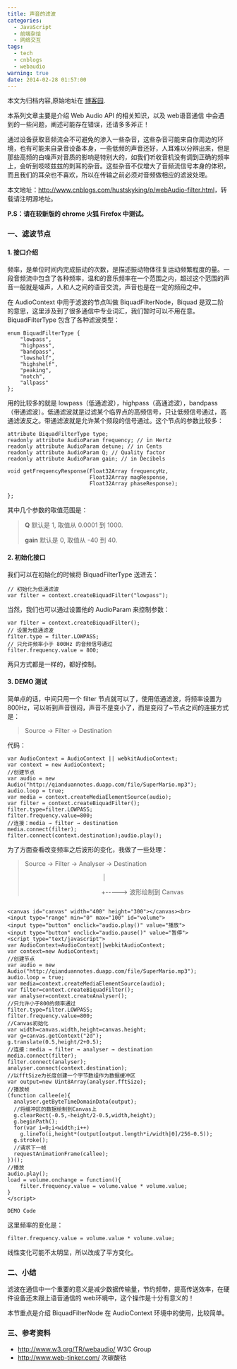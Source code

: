 ```yaml
---
title: 声音的滤波
categories:
  - JavaScript
  - 前端杂烩
  - 网络交互
tags:
  - tech
  - cnblogs
  - webaudio
warning: true
date: 2014-02-28 01:57:00
---
```


<div class="history-article">本文为归档内容,原始地址在 <a href="http://www.cnblogs.com/hustskyking/archive/2014/02/28/webAudio-filter.html" target="_blank">博客园</a>.</div>

<p>本系列文章主要是介绍 Web Audio API 的相关知识，以及 web语音通信 中会遇到的一些问题，阐述可能存在错误，还请多多斧正！</p>
<p>通过设备获取音频流会不可避免的渗入一些杂音，这些杂音可能来自你周边的环境，也有可能来自录音设备本身，一些低频的声音还好，人耳难以分辨出来，但是那些高频的白噪声对音质的影响是特别大的，如我们听收音机没有调到正确的频率上，会听到吱吱兹兹的刺耳的杂音。这些杂音不仅增大了音频流信号本身的体积，而且我们的耳朵也不喜欢，所以在传输之前必须对音频做相应的滤波处理。</p>
<p>本文地址：<a href="http://www.cnblogs.com/hustskyking/p/webAudio-filter.html">http://www.cnblogs.com/hustskyking/p/webAudio-filter.html</a>，转载请注明源地址。</p>
<p><strong>P.S：请在较新版的 chrome 火狐 Firefox 中测试。</strong></p>
<h3>一、滤波节点</h3>
<h4>1. 接口介绍</h4>
<p>频率，是单位时间内完成振动的次数，是描述振动物体往复运动频繁程度的量。一段音频流中包含了各种频率，温和的音乐频率在一个范围之内，超过这个范围的声音一般就是噪声，人和人之间的语音交流，声音也是在一定的频段之中。</p>
<p>在 AudioContext 中用于滤波的节点叫做 BiquadFilterNode，Biquad 是双二阶的意思，这里涉及到了很多通信中专业词汇，我们暂时可以不用在意。BiquadFilterType 包含了各种滤波类型：</p>

```
enum BiquadFilterType {
    "lowpass",
    "highpass",
    "bandpass",
    "lowshelf",
    "highshelf",
    "peaking",
    "notch",
    "allpass"
};

```

<p>用的比较多的就是 lowpass（低通滤波），highpass（高通滤波），bandpass（带通滤波）。低通滤波就是过滤某个临界点的高频信号，只让低频信号通过，高通滤波反之。带通滤波就是允许某个频段的信号通过。这个节点的参数比较多：</p>

```
attribute BiquadFilterType type;
readonly attribute AudioParam frequency; // in Hertz
readonly attribute AudioParam detune; // in Cents
readonly attribute AudioParam Q; // Quality factor
readonly attribute AudioParam gain; // in Decibels

void getFrequencyResponse(Float32Array frequencyHz,
                          Float32Array magResponse,
                          Float32Array phaseResponse);

};

```

<p>其中几个参数的取值范围是：</p>
<blockquote>
<p><strong>Q</strong> 默认是 1, 取值从 0.0001 到 1000.</p>
<p><strong>gain</strong> 默认是 0, 取值从 -40 到 40.</p>
</blockquote>
<h4>2. 初始化接口</h4>
<p>我们可以在初始化的时候将 BiquadFilterType 送进去：</p>

```
// 初始化为低通滤波
var filter = context.createBiquadFilter("lowpass");

```

<p>当然，我们也可以通过设置他的 AudioParam 来控制参数：</p>

```
var filter = context.createBiquadFilter();
// 设置为低通滤波
filter.type = filter.LOWPASS;
// 只允许频率小于 800Hz 的音频信号通过
filter.frequency.value = 800;

```

<p>两只方式都是一样的，都好控制。</p>
<h4>3. DEMO 测试</h4>
<p>简单点的话，中间只用一个 filter 节点就可以了，使用低通滤波，将频率设置为 800Hz，可以听到声音很闷，声音不是变小了，而是变闷了~节点之间的连接方式是：</p>
<blockquote>
<p>Source -&gt; Filter -&gt; Destination</p>
</blockquote>
<p>代码：</p>

```
var AudioContext = AudioContext || webkitAudioContext;
var context = new AudioContext;
//创建节点
var audio = new Audio("http://qianduannotes.duapp.com/file/SuperMario.mp3");
audio.loop = true;
var media = context.createMediaElementSource(audio);
var filter = context.createBiquadFilter();
filter.type=filter.LOWPASS;
filter.frequency.value=800;
//连接：media → filter → destination
media.connect(filter);
filter.connect(context.destination);audio.play();

```

<p>为了方面查看改变频率之后波形的变化，我做了一些处理：</p>
<blockquote>
<p>Source -&gt; Filter -&gt; Analyser -&gt; Destination</p>
<p>&nbsp; &nbsp; &nbsp; &nbsp; &nbsp; &nbsp; &nbsp; &nbsp; &nbsp; &nbsp; &nbsp; &nbsp; &nbsp; &nbsp; &nbsp; &nbsp; &nbsp; &nbsp; &nbsp; &nbsp; &nbsp; &nbsp; &nbsp;|</p>
<p>&nbsp; &nbsp; &nbsp; &nbsp; &nbsp; &nbsp; &nbsp; &nbsp; &nbsp; &nbsp; &nbsp; &nbsp; &nbsp; &nbsp; &nbsp; &nbsp; &nbsp; &nbsp; &nbsp; &nbsp; &nbsp; &nbsp; +-----&gt; 波形绘制到 Canvas</p>
</blockquote>

```

<canvas id="canvas" width="400" height="300"></canvas><br>
<input type="range" min="0" max="100" id="volume">
<input type="button" onclick="audio.play()" value="播放">
<input type="button" onclick="audio.pause()" value="暂停">
<script type="text/javascript">
var AudioContext=AudioContext||webkitAudioContext;
var context=new AudioContext;
//创建节点
var audio = new Audio("http://qianduannotes.duapp.com/file/SuperMario.mp3");
audio.loop = true;
var media=context.createMediaElementSource(audio);
var filter=context.createBiquadFilter();
var analyser=context.createAnalyser();
//只允许小于800的频率通过
filter.type=filter.LOWPASS;
filter.frequency.value=800;
//Canvas初始化
var width=canvas.width,height=canvas.height;
var g=canvas.getContext("2d");
g.translate(0.5,height/2+0.5);
//连接：media → filter → analyser → destination
media.connect(filter);
filter.connect(analyser);
analyser.connect(context.destination);
//以fftSize为长度创建一个字节数组作为数据缓冲区
var output=new Uint8Array(analyser.fftSize);
//播放帧
(function callee(e){
  analyser.getByteTimeDomainData(output);
  //将缓冲区的数据绘制到Canvas上
  g.clearRect(-0.5,-height/2-0.5,width,height);
  g.beginPath();
  for(var i=0;i<width;i++)
    g.lineTo(i,height*(output[output.length*i/width|0]/256-0.5));
  g.stroke();
  //请求下一帧
  requestAnimationFrame(callee);
})();
//播放
audio.play();
load = volume.onchange = function(){
    filter.frequency.value = volume.value * volume.value;
}
</script>

DEMO Code
```

<p>这里频率的变化是：</p>

```
filter.frequency.value = volume.value * volume.value;

```

<p>线性变化可能不太明显，所以改成了平方变化。</p>
<h3>二、小结</h3>
<p>滤波在通信中一个重要的意义是减少数据传输量，节约频带，提高传送效率，在硬件设备还未跟上语音通信的 web环境中，这个操作是十分有意义的！</p>
<p>本节重点是介绍 BiquadFilterNode 在 AudioContext 环境中的使用，比较简单。</p>
<h3>三、参考资料</h3>
<ul>
<li><a href="http://www.w3.org/TR/webaudio/" target="_blank">http://www.w3.org/TR/webaudio/</a> W3C Group</li>
<li><a href="http://www.web-tinker.com/" target="_blank">http://www.web-tinker.com/</a> 次碳酸钴</li>
</ul>


